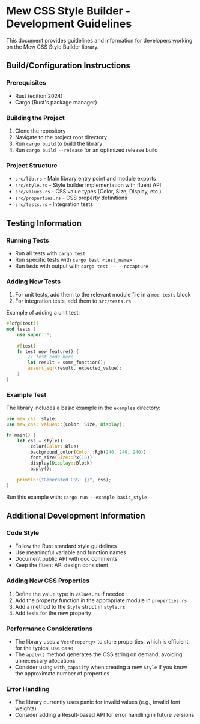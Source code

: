 # Mew CSS Style Builder - Development Guidelines

This document provides guidelines and information for developers working on the Mew CSS Style Builder library.

## Build/Configuration Instructions

### Prerequisites
- Rust (edition 2024)
- Cargo (Rust's package manager)

### Building the Project
1. Clone the repository
2. Navigate to the project root directory
3. Run `cargo build` to build the library
4. Run `cargo build --release` for an optimized release build

### Project Structure
- `src/lib.rs` - Main library entry point and module exports
- `src/style.rs` - Style builder implementation with fluent API
- `src/values.rs` - CSS value types (Color, Size, Display, etc.)
- `src/properties.rs` - CSS property definitions
- `src/tests.rs` - Integration tests

## Testing Information

### Running Tests
- Run all tests with `cargo test`
- Run specific tests with `cargo test <test_name>`
- Run tests with output with `cargo test -- --nocapture`

### Adding New Tests
1. For unit tests, add them to the relevant module file in a `mod tests` block
2. For integration tests, add them to `src/tests.rs`

Example of adding a unit test:
```rust
#[cfg(test)]
mod tests {
    use super::*;
    
    #[test]
    fn test_new_feature() {
        // Test code here
        let result = some_function();
        assert_eq!(result, expected_value);
    }
}
```

### Example Test
The library includes a basic example in the `examples` directory:

```rust
use mew_css::style;
use mew_css::values::{Color, Size, Display};

fn main() {
    let css = style()
        .color(Color::Blue)
        .background_color(Color::Rgb(240, 240, 240))
        .font_size(Size::Px(18))
        .display(Display::Block)
        .apply();
    
    println!("Generated CSS: {}", css);
}
```

Run this example with: `cargo run --example basic_style`

## Additional Development Information

### Code Style
- Follow the Rust standard style guidelines
- Use meaningful variable and function names
- Document public API with doc comments
- Keep the fluent API design consistent

### Adding New CSS Properties
1. Define the value type in `values.rs` if needed
2. Add the property function in the appropriate module in `properties.rs`
3. Add a method to the `Style` struct in `style.rs`
4. Add tests for the new property

### Performance Considerations
- The library uses a `Vec<Property>` to store properties, which is efficient for the typical use case
- The `apply()` method generates the CSS string on demand, avoiding unnecessary allocations
- Consider using `with_capacity` when creating a new `Style` if you know the approximate number of properties

### Error Handling
- The library currently uses panic for invalid values (e.g., invalid font weights)
- Consider adding a Result-based API for error handling in future versions